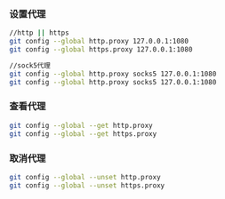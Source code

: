 ### 设置代理

```bash
//http || https
git config --global http.proxy 127.0.0.1:1080
git config --global https.proxy 127.0.0.1:1080

//sock5代理
git config --global http.proxy socks5 127.0.0.1:1080
git config --global http.proxy socks5 127.0.0.1:1080
```



### 查看代理

```bash
git config --global --get http.proxy
git config --global --get https.proxy
```



### 取消代理

```bash
git config --global --unset http.proxy
git config --global --unset https.proxy
```





